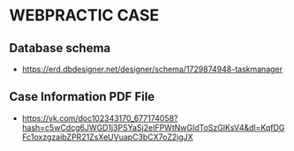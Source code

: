 # WEBPRACTIC CASE

## Database schema 
 - https://erd.dbdesigner.net/designer/schema/1729874948-taskmanager
 
## Case Information PDF File
 - https://vk.com/doc102343170_677174058?hash=c5wCdcg6JWGD1j3PSYaSj2eIFPWtNwGIdToSzGlKsV4&dl=KqfDGFc1oxzgzaibZPR21ZsXeUVuapC3bCX7oZ2jgJX
